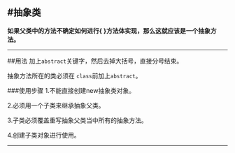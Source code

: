 #抽象类
---
   **如果父类中的方法不确定如何进行{	}方法体实现，那么这就应该是一个抽象方法。**

---
##用法
加上`abstract`关键字，然后去掉大括号，直接分号结束。

抽象方法所在的类必须在	`class`前加上`abstract`。

###使用步骤
1.不能直接创建new抽象类对象。

2.必须用一个子类来继承抽象父类。

3.子类必须覆盖重写抽象父类当中所有的抽象方法。

4.创建子类对象进行使用。

---


